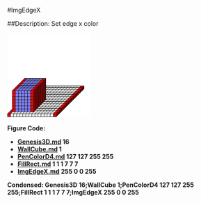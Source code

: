 #ImgEdgeX

##Description: Set edge x color <r> <g> <b> <a>

![](ImgEdgeX.png)

Figure Code:
- [Genesis3D.md](Genesis3D) 16
- [WallCube.md](WallCube) 1
- [PenColorD4.md](PenColorD4) 127 127 255 255
- [FillRect.md](FillRect) 1 1 1 7 7 7
- [ImgEdgeX.md](ImgEdgeX) 255 0 0 255

Condensed: Genesis3D 16;WallCube 1;PenColorD4 127 127 255 255;FillRect 1 1 1 7 7 7;ImgEdgeX 255 0 0 255

